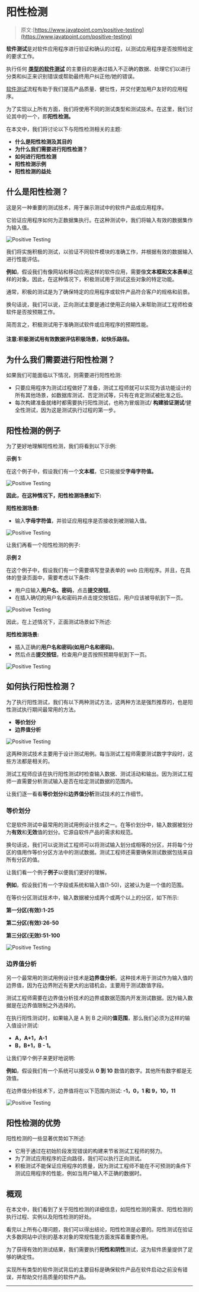 # 阳性检测

> 原文:[https://www.javatpoint.com/positive-testing](https://www.javatpoint.com/positive-testing)

**软件测试**是对软件应用程序进行验证和确认的过程，以测试应用程序是否按照给定的要求工作。

执行任何 [**类型的软件测试**](https://www.javatpoint.com/types-of-software-testing) 的主要目的是通过插入不正确的数据、处理它们以进行分类和纠正来识别错误或帮助最终用户纠正他/她的错误。

[软件测试](https://www.javatpoint.com/software-testing-tutorial)流程有助于我们提高产品质量、健壮性，并交付更加用户友好的应用程序。

为了实现以上所有方面，我们将使用不同的测试类型和测试技术。在这里，我们讨论其中的一个，即**阳性检测。**

在本文中，我们将讨论以下与阳性检测相关的主题:

*   **什么是阳性检测及其目的**
*   **为什么我们需要进行阳性检测？**
*   **如何进行阳性检测**
*   **阳性检测示例**
*   **阳性检测的益处**

## 什么是阳性检测？

这是另一种重要的测试技术，用于展示测试中的软件产品或应用程序。

它验证应用程序如何为正数据集执行。在这种测试中，我们将输入有效的数据集作为输入值。

![Positive Testing](../Images/9bc10ae70e07951534dbab41db609952.png)

我们将实施积极的测试，以验证不同软件模块的准确工作，并根据有效的数据输入进行性能评估。

**例如**，假设我们有像网站和移动应用这样的软件应用，需要像**文本框和文本表单**这样的对象。因此，在这种情况下，积极测试用于测试这些对象的特定功能。

通常，积极的测试是为了确保特定的应用程序或软件产品符合客户的规格和前景。

换句话说，我们可以说，正向测试主要是通过使用正向输入来帮助测试工程师检查软件是否按预期工作。

简而言之，积极测试用于准确测试软件或应用程序的预期性能。

#### 注意:积极测试用有效数据评估积极场景，如快乐路径。

## 为什么我们需要进行阳性检测？

如果我们可能面临以下情况，则需要进行阳性检测:

*   只要应用程序为测试过程做好了准备，测试工程师就可以实现为该功能设计的所有其他场景，如数据库测试、否定测试等，只有在肯定测试被批准之后。
*   每次构建准备就绪时都需要执行阳性测试，也称为冒烟测试/ **构建验证测试**/健全性测试，因为这是测试执行过程的第一步。

## 阳性检测的例子

为了更好地理解阳性检测，我们将看到以下示例:

**示例 1:**

在这个例子中，假设我们有一个**文本框**，它只能接受**字母字符值。**

![Positive Testing](../Images/0a74308c713fefe50253f1cb4f0971a9.png)

**因此，在这种情况下，阳性检测场景如下:**

**阳性检测场景:**

*   输入**字母字符值**，并验证应用程序是否接收到被测输入值。

![Positive Testing](../Images/2f83957d952c31013cc511bd920ed040.png)

让我们再看一个阳性检测的例子:

**示例 2**

在这个例子中，假设我们有一个需要填写登录表单的 web 应用程序。并且，在具体的登录页面中，需要考虑以下条件:

*   用户应输入**用户名、密码**，点击**提交按钮**。
*   在插入确切的用户名和密码并点击提交按钮后，用户应该被导航到下一页。

![Positive Testing](../Images/d225d1fc3d0e27508e1a09ae73fe6245.png)

因此，在上述情况下，正面测试场景如下所述:

**阳性检测场景:**

*   插入正确的**用户名和密码(如用户名和密码)**。
*   然后点击**提交按钮**，检查用户是否按照预期导航到下一页。

![Positive Testing](../Images/a27f6482215df307f1b28c8f5ab606e0.png)

## 如何执行阳性检测？

为了执行阳性测试，我们有以下两种测试方法，这两种方法是强烈推荐的，也是阳性测试执行期间最常用的方法。

*   **等价划分**
*   **边界值分析**

![Positive Testing](../Images/21082e7c773355ed7290036877d854f2.png)

这两种测试技术主要用于设计测试用例。每当测试工程师需要测试数字字段时，这些方法都是相关的。

测试工程师应该在执行阳性测试时检查输入数据、测试活动和输出。因为测试工程师一直需要分析测试输入是否在给定测试数据的范围内。

让我们逐一看看**等价划分**和**边界值分析**测试技术的工作细节。

### 等价划分

它是软件测试中最常用的测试用例设计技术之一。在等价划分中，输入数据被划分为**有效**和**无效**值的划分。它源自软件产品的需求和规范。

换句话说，我们可以说测试工程师可以将测试输入划分成相等的分区，并将每个分区的值用作等价分区方法中的测试数据。测试工程师还需要确保测试数据包括来自所有分区的值。

让我们看一个例子**例子**以便我们更好的理解。

**例如**，假设我们有一个字段或系统和输入值(1-50)，这被认为是一个值的范围。

在等价分区测试技术中，输入数据被分成两个或两个以上的分区，如下所示:

**第一分区(有效):1-25**

**第二分区(有效):26-50**

**第三分区(无效):51-100**

![Positive Testing](../Images/144bbf455e78bf1896a73de65f3dca35.png)

### 边界值分析

另一个最常用的测试用例设计技术是**边界值分析**。这种技术用于测试作为输入值的边界值，因为在边界附近有更大的出错机会。主要用于测试数值字段。

测试工程师需要在边界值分析技术的边界或数据范围内开发测试数据。因为输入数据是在边界值限制之外选择的。

在执行阳性测试时，如果输入是 A 到 B 之间的**值范围**，那么我们必须为这样的输入值设计测试:

*   **A，A+1，A-1**
*   **B，B+1，B - 1。**

让我们举个例子来更好地说明:

**例如**，假设我们有一个系统可以接受从 **0 到 10** 数值的数字。其他所有数字都是无效值。

在边界值分析技术下，边界值将在以下范围内测试: **-1，0，1 和 9，10，11**

![Positive Testing](../Images/6f51339b7334ec0be830d22e07ad9e6a.png)

## 阳性检测的优势

阳性检测的一些显著优势如下所述:

*   它用于通过在初始阶段发现错误的构建来节省测试工程师的努力。
*   为了测试应用程序的正向路径，我们可以执行正向测试。
*   积极测试不能保证应用程序的质量，因为测试工程师不能在不可预测的条件下测试应用程序的性能，例如当用户输入不正确的数据时。

## 概观

在本文中，我们看到了关于阳性检测的详细信息，如阳性检测的需求、阳性检测的执行过程、实例以及阳性检测的好处。

看完以上所有心理问题，我们可以得出结论，阳性检测是必要的。阳性测试在验证大多数网站中识别的基本对象的常规性能方面发挥着重要作用。

为了获得有效的测试结果，我们需要执行**阳性和阴性**测试，这为软件质量提供了足够的确定性。

实现所有类型的软件测试背后的主要目标是确保软件产品在软件启动之前没有错误，并帮助交付高质量的软件产品。

* * *